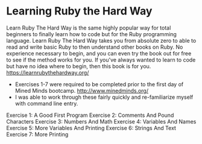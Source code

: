 # Learning Ruby the Hard Way

Learn Ruby The Hard Way is the same highly popular way for total beginners to finally learn how to code but for the Ruby programming language. Learn Ruby The Hard Way takes you from absolute zero to able to read and write basic Ruby to then understand other books on Ruby. No experience necessary to begin, and you can even try the book out for free to see if the method works for you. If you've always wanted to learn to code but have no idea where to begin, then this book is for you. https://learnrubythehardway.org/

  - Exercises 1-7 were required to be completed prior to the first day of Mined Minds bootcamp. http://www.minedminds.org/
  - I was able to work through these fairly quickly and re-familiarize myself with command line entry. 

Exercise 1: A Good First Program
Exercise 2: Comments And Pound Characters
Exercise 3: Numbers And Math
Exercise 4: Variables And Names
Exercise 5: More Variables And Printing
Exercise 6: Strings And Text
Exercise 7: More Printing
 